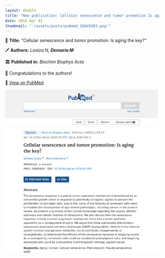 ```yaml
---
layout: double
title: "New publication: Cellular senescence and tumor promotion Is aging the key"
date: 2016 Apr 01
thumbnail: "'/assets/posts/pubmed_26845683.png'"
---
```

📖 <strong>Title:</strong> "Cellular senescence and tumor promotion: Is aging the key?"  

🖊️ <strong>Authors:</strong> <em>Loaiza N, <strong>Demaria M</strong></em>  

🏛️ <strong>Published in:</strong> <em>Biochim Biophys Acta</em>  

🎉 Congratulations to the authors!  

🔗 <a href="https://pubmed.ncbi.nlm.nih.gov/26845683/">View on PubMed</a>  

![Publication Image](/assets/posts/pubmed_26845683.png)
